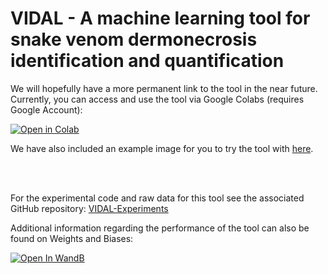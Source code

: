 # VIDAL - A machine learning tool for snake venom dermonecrosis identification and quantification

We will hopefully have a more permanent link to the tool in the near future. Currently, you can access and use the tool via Google Colabs (requires Google Account):

[![Open in Colab](https://colab.research.google.com/assets/colab-badge.svg)](https://githubtocolab.com/laprade117/VIDAL/blob/main/VIDAL.ipynb)

We have also included an example image for you to try the tool with [here](https://raw.githubusercontent.com/laprade117/VIDAL/main/example_image.png).

<br/><br/>

For the experimental code and raw data for this tool see the associated GitHub repository: [VIDAL-Experiments](https://github.com/laprade117/VIDAL-Experiments)

Additional information regarding the performance of the tool can also be found on Weights and Biases: 

[![Open In WandB](https://raw.githubusercontent.com/wandb/assets/main/wandb-github-badge-28.svg)](https://wandb.ai/willap/VenomAI-Necrosis-UNet/reports/U-Net-Necrosis-Detection-Results--VmlldzoyOTU0OTIy)
